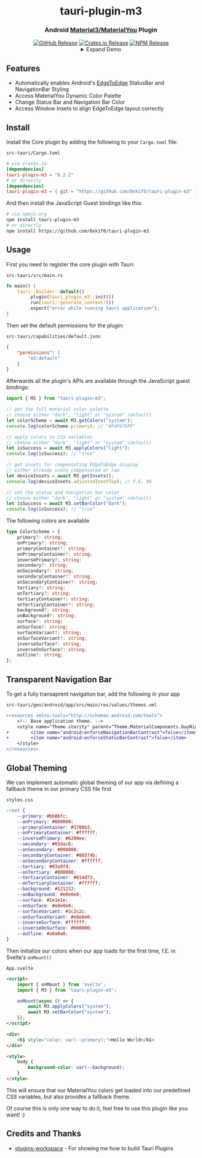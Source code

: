 <div align="center">
    <h1>tauri-plugin-m3</h1>
    <h3>Android <a href="https://developer.android.com/develop/ui/compose/designsystems/material3">Material3/MaterialYou</a> Plugin</h3>
    <a href="https://github.com/0xk1f0/tauri-plugin-m3/releases/latest"><img alt="GitHub Release" src="https://img.shields.io/github/v/release/0xk1f0/tauri-plugin-m3?color=blue&style=flat-square" /></a>
    <a href="https://crates.io/crates/tauri-plugin-m3"><img alt="Crates.io Release" src="https://img.shields.io/crates/v/tauri-plugin-m3?color=orange&style=flat-square" /></a>
    <a href="https://www.npmjs.com/package/tauri-plugin-m3"><img alt="NPM Release" src="https://img.shields.io/npm/v/tauri-plugin-m3?color=green&style=flat-square" /></a>
    <details>
        <summary>Expand Demo</summary>
        <video src="https://github.com/user-attachments/assets/7de52892-75c7-4918-8edd-1d86aadc063b" />
    </details>
</div>

## Features

- Automatically enables Android's [EdgeToEdge](https://developer.android.com/develop/ui/views/layout/edge-to-edge) StatusBar and NavigationBar Styling
- Access MaterialYou Dynamic Color Palette
- Change Status Bar and Navigation Bar Color
- Access Window Insets to align EdgeToEdge layout correctly

## Install

Install the Core plugin by adding the following to your `Cargo.toml` file:

`src-tauri/Cargo.toml`

```toml
# via crates.io
[dependencies]
tauri-plugin-m3 = "0.2.2"
# or directly
[dependencies]
tauri-plugin-m3 = { git = "https://github.com/0xk1f0/tauri-plugin-m3" }
```

And then install the JavaScript Guest bindings like this:

```sh
# via npmjs.org
npm install tauri-plugin-m3
# or directly
npm install https://github.com/0xk1f0/tauri-plugin-m3
```

## Usage

First you need to register the core plugin with Tauri:

`src-tauri/src/main.rs`

```rust
fn main() {
    tauri::Builder::default()
        .plugin(tauri_plugin_m3::init())
        .run(tauri::generate_context!())
        .expect("error while running tauri application");
}
```

Then set the default permissions for the plugin:

`src-tauri/capabilities/default.json`

```json
{
    "permissions": [
        "m3:default"
    ]
}
```

Afterwards all the plugin's APIs are available through the JavaScript guest bindings:

```typescript
import { M3 } from "tauri-plugin-m3";

// get the full material color palette
// choose either "dark", "light" or "system" (default)
let colorScheme = await M3.getColors("system");
console.log(colorScheme.primary); // "#F4F678FF"

// apply colors to CSS variables
// choose either "dark", "light" or "system" (default)
let isSuccess = await M3.applyColors("light");
console.log(isSuccess); // "true"

// get insets for compensating EdgeToEdge display
// either already scale compensated or raw
let deviceInsets = await M3.getInsets();
console.log(deviceInsets.adjustedInsetTop); // f.E. 96

// set the status and navigation bar color
// choose either "dark", "light" or "system" (default)
let isSuccess = await M3.setBarColor("dark");
console.log(isSuccess); // "true"
```

The following colors are available

```typescript
type ColorScheme = {
    primary?: string;
    onPrimary?: string;
    primaryContainer?: string;
    onPrimaryContainer?: string;
    inversePrimary?: string;
    secondary?: string;
    onSecondary?: string;
    secondaryContainer?: string;
    onSecondaryContainer?: string;
    tertiary?: string;
    onTertiary?: string;
    tertiaryContainer?: string;
    onTertiaryContainer?: string;
    background?: string;
    onBackground?: string;
    surface?: string;
    onSurface?: string;
    surfaceVariant?: string;
    onSurfaceVariant?: string;
    inverseSurface?: string;
    inverseOnSurface?: string;
    outline?: string;
};
```

## Transparent Navigation Bar

To get a fully transaprent navigation bar, add the following in your app

`src-tauri/gen/android/app/src/main/res/values/themes.xml`

```diff
<resources xmlns:tools="http://schemas.android.com/tools">
    <!-- Base application theme. -->
    <style name="Theme.stority" parent="Theme.MaterialComponents.DayNight.NoActionBar">
+        <item name="android:enforceNavigationBarContrast">false</item>
+        <item name="android:enforceStatusBarContrast">false</item>
    </style>
</resources>
```

## Global Theming

We can implement automatic global theming of our app via defining a fallback theme in our primary CSS file first

`styles.css`

```css
:root {
    --primary: #bb86fc;
    --onPrimary: #000000;
    --primaryContainer: #3700b3;
    --onPrimaryContainer: #ffffff;
    --inversePrimary: #6200ee;
    --secondary: #03dac6;
    --onSecondary: #000000;
    --secondaryContainer: #00574b;
    --onSecondaryContainer: #ffffff;
    --tertiary: #03a9f4;
    --onTertiary: #000000;
    --tertiaryContainer: #014d73;
    --onTertiaryContainer: #ffffff;
    --background: #121212;
    --onBackground: #e0e0e0;
    --surface: #1e1e1e;
    --onSurface: #e0e0e0;
    --surfaceVariant: #2c2c2c;
    --onSurfaceVariant: #e0e0e0;
    --inverseSurface: #ffffff;
    --inverseOnSurface: #000000;
    --outline: #a0a0a0;
}
```

Then initialize our colors when our app loads for the first time, f.E. in Svelte's `onMount()`

`App.svelte`

```html
<script>
    import { onMount } from 'svelte';
    import { M3 } from 'tauri-plugin-m3';

    onMount(async () => {
        await M3.applyColors("system");
        await M3.setBarColor("system");
    });
</script>

<div>
    <h1 style="color: var(--primary);">Hello World</h1>
</div>

<style>
    body {
        background-color: var(--background);
    }
</style>
```

This will ensure that our MaterialYou colors get loaded into our predefined CSS variables, but also provides a fallback theme.

Of course this is only one way to do it, feel free to use this plugin like you want! :)

## Credits and Thanks

- [plugins-workspace](https://github.com/tauri-apps/plugins-workspace) - For showing me how to build Tauri Plugins
